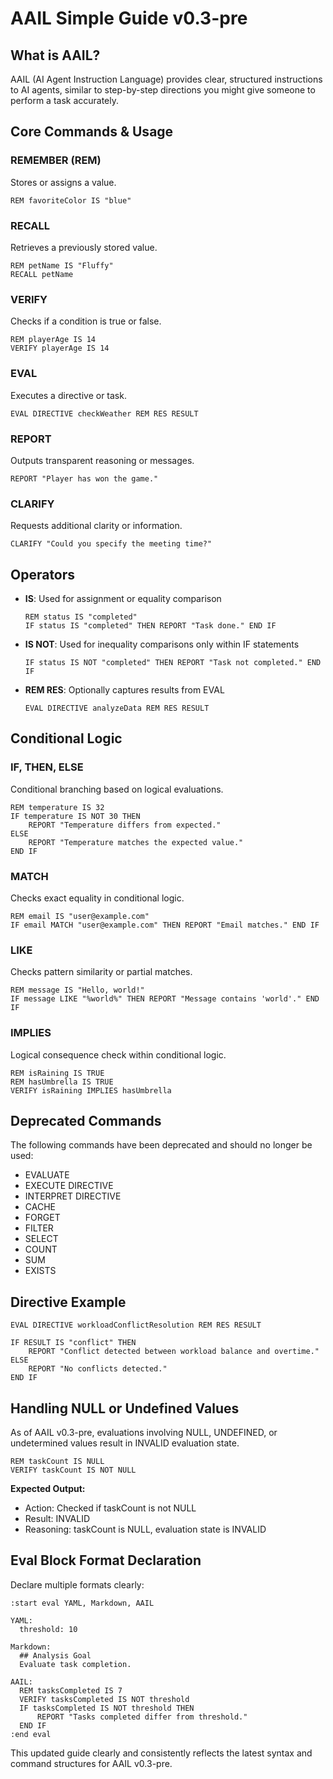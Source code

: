 # AAIL Simple Guide v0.3-pre

## What is AAIL?

AAIL (AI Agent Instruction Language) provides clear, structured instructions to AI agents, similar to step-by-step directions you might give someone to perform a task accurately.

## Core Commands & Usage

### REMEMBER (REM)

Stores or assigns a value.

```
REM favoriteColor IS "blue"
```

### RECALL

Retrieves a previously stored value.

```
REM petName IS "Fluffy"
RECALL petName
```

### VERIFY

Checks if a condition is true or false.

```
REM playerAge IS 14
VERIFY playerAge IS 14
```

### EVAL

Executes a directive or task.

```
EVAL DIRECTIVE checkWeather REM RES RESULT
```

### REPORT

Outputs transparent reasoning or messages.

```
REPORT "Player has won the game."
```

### CLARIFY

Requests additional clarity or information.

```
CLARIFY "Could you specify the meeting time?"
```

## Operators

* **IS**: Used for assignment or equality comparison

  ```
  REM status IS "completed"
  IF status IS "completed" THEN REPORT "Task done." END IF
  ```

* **IS NOT**: Used for inequality comparisons only within IF statements

  ```
  IF status IS NOT "completed" THEN REPORT "Task not completed." END IF
  ```

* **REM RES**: Optionally captures results from EVAL

  ```
  EVAL DIRECTIVE analyzeData REM RES RESULT
  ```

## Conditional Logic

### IF, THEN, ELSE

Conditional branching based on logical evaluations.

```
REM temperature IS 32
IF temperature IS NOT 30 THEN
    REPORT "Temperature differs from expected."
ELSE
    REPORT "Temperature matches the expected value."
END IF
```

### MATCH

Checks exact equality in conditional logic.

```
REM email IS "user@example.com"
IF email MATCH "user@example.com" THEN REPORT "Email matches." END IF
```

### LIKE

Checks pattern similarity or partial matches.

```
REM message IS "Hello, world!"
IF message LIKE "%world%" THEN REPORT "Message contains 'world'." END IF
```

### IMPLIES

Logical consequence check within conditional logic.

```
REM isRaining IS TRUE
REM hasUmbrella IS TRUE
VERIFY isRaining IMPLIES hasUmbrella
```

## Deprecated Commands

The following commands have been deprecated and should no longer be used:

* EVALUATE
* EXECUTE DIRECTIVE
* INTERPRET DIRECTIVE
* CACHE
* FORGET
* FILTER
* SELECT
* COUNT
* SUM
* EXISTS

## Directive Example

```
EVAL DIRECTIVE workloadConflictResolution REM RES RESULT

IF RESULT IS "conflict" THEN
    REPORT "Conflict detected between workload balance and overtime."
ELSE
    REPORT "No conflicts detected."
END IF
```

## Handling NULL or Undefined Values

As of AAIL v0.3-pre, evaluations involving NULL, UNDEFINED, or undetermined values result in INVALID evaluation state.

```
REM taskCount IS NULL
VERIFY taskCount IS NOT NULL
```

**Expected Output:**

* Action: Checked if taskCount is not NULL
* Result: INVALID
* Reasoning: taskCount is NULL, evaluation state is INVALID

## Eval Block Format Declaration

Declare multiple formats clearly:

```
:start eval YAML, Markdown, AAIL

YAML:
  threshold: 10

Markdown:
  ## Analysis Goal
  Evaluate task completion.

AAIL:
  REM tasksCompleted IS 7
  VERIFY tasksCompleted IS NOT threshold
  IF tasksCompleted IS NOT threshold THEN
      REPORT "Tasks completed differ from threshold."
  END IF
:end eval
```

This updated guide clearly and consistently reflects the latest syntax and command structures for AAIL v0.3-pre.
